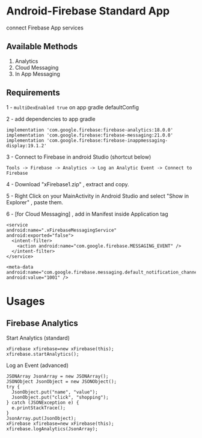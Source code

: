 # Android-Firebase Standard App
connect Firebase App services

## Available Methods

1. Analytics
2. Cloud Messaging
3. In App Messaging

## Requirements

1 -  ``` multiDexEnabled true ```
on app gradle defaultConfig

2 - add dependencies to app gradle 

```
implementation 'com.google.firebase:firebase-analytics:18.0.0'
implementation 'com.google.firebase:firebase-messaging:21.0.0'
implementation 'com.google.firebase:firebase-inappmessaging-display:19.1.2'
```

3 - Connect to Firebase in android Studio (shortcut below)
```
Tools -> Firebase -> Analytics -> Log an Analytic Event -> Connect to Firebase
```

4 - Download "xFirebase1.zip" , extract and copy.

5 - Right Click on your MainActivity in Android Studio and select "Show in Explorer" , paste them.

6 - [for Cloud Messaging] , add in Manifest inside Application tag
```
<service
android:name=".xFirebaseMessagingService"
android:exported="false">
  <intent-filter>
    <action android:name="com.google.firebase.MESSAGING_EVENT" />
  </intent-filter>
</service>

<meta-data
android:name="com.google.firebase.messaging.default_notification_channel_id"
android:value="1001" />
```

# Usages

## Firebase Analytics

Start Analytics (standard)
```
xFirebase xfirebase=new xFirebase(this);
xfirebase.startAnalytics();
```

Log an Event (advanced)
```
JSONArray JsonArray = new JSONArray();
JSONObject JsonObject = new JSONObject();
try {
  JsonObject.put("name", "value");
  JsonObject.put("click", "shopping");
} catch (JSONException e) {
  e.printStackTrace();
}
JsonArray.put(JsonObject);
xFirebase xfirebase=new xFirebase(this);
xfirebase.logAnalytics(JsonArray);
```
